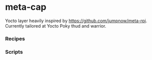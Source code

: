 # meta-cap
Yocto layer heavily inspired by https://github.com/jumpnow/meta-rpi.
<br>
Currently tailored at Yocto Poky thud and warrior.
### Recipes
### Scripts
